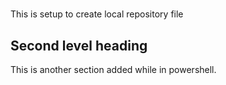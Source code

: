 
#

This is setup to create local repository file

## Second level heading

This is another section added while in powershell.